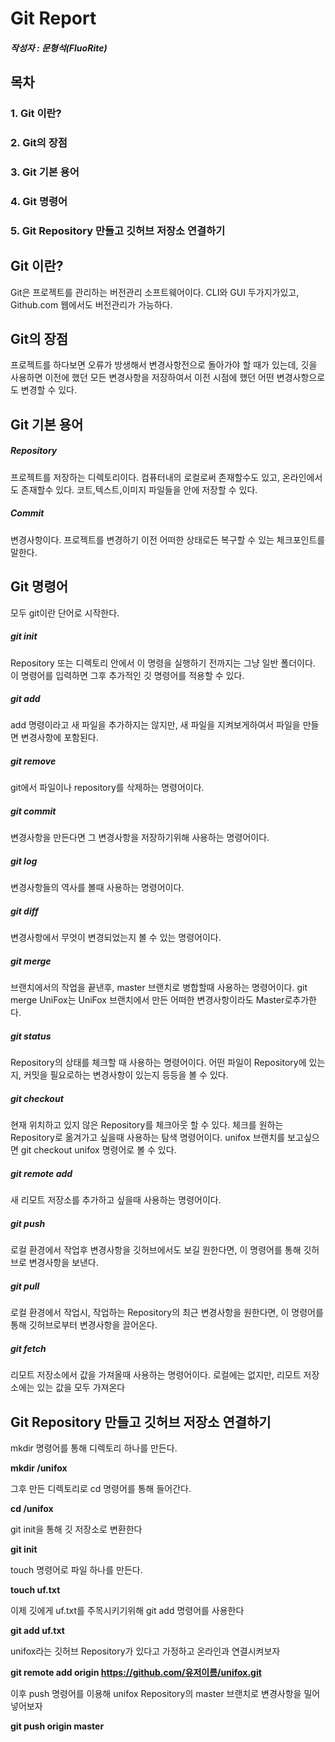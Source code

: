 Git Report
=============

##### 작성자 : 문형석(FluoRite)

목차
-------------
### 1. Git 이란?
### 2. Git의 장점
### 3. Git 기본 용어
### 4. Git 명령어
### 5. Git Repository 만들고 깃허브 저장소 연결하기



Git 이란?
-------------
Git은 프로젝트를 관리하는 버전관리 소프트웨어이다. CLI와 GUI 두가지가있고, Github.com 웹에서도 버전관리가 가능하다.



Git의 장점
-------------
프로젝트를 하다보면 오류가 방생해서 변경사항전으로 돌아가야 할 때가 있는데, 
깃을 사용하면 이전에 했던 모든 변경사항을 저장하여서 이전 시점에 했던 어떤 변경사항으로도 변경할 수 있다.



Git 기본 용어
-------------
##### Repository
프로젝트를 저장하는 디렉토리이다. 컴퓨터내의 로컬로써 존재할수도 있고, 온라인에서도 존재할수 있다.
코트,텍스트,이미지 파일들을 안에 저장할 수 있다.

##### Commit
변경사항이다. 프로젝트를 변경하기 이전 어떠한 상태로든 복구할 수 있는 체크포인트를 말한다.



Git 명령어
-------------
모두 git이란 단어로 시작한다.

##### git init
Repository 또는 디렉토리 안에서 이 명령을 실행하기 전까지는 그냥 일반 폴더이다. 이 명령어를 입력하면 그후 추가적인 깃 명령어를 적용할 수 있다.

##### git add
add 명령이라고 새 파일을 추가하지는 않지만, 새 파일을 지켜보게하여서 파일을 만들면 변경사항에 포함된다.

##### git remove
git에서 파일이나 repository를 삭제하는 명령어이다.

##### git commit
변경사항을 만든다면 그 변경사항을 저장하기위해 사용하는 명령어이다.

##### git log
변경사항들의 역사를 볼때 사용하는 명령어이다.

##### git diff
변경사항에서 무엇이 변경되었는지 볼 수 있는 명령어이다.

##### git merge
브랜치에서의 작업을 끝낸후, master 브랜치로 병합할때 사용하는 명령어이다. git merge UniFox는 UniFox 브랜치에서 만든 어떠한 변경사항이라도 Master로추가한다.

##### git status
Repository의 상태를 체크할 때 사용하는 명령어이다. 어떤 파일이 Repository에 있는지, 커밋을 필요로하는 변경사항이 있는지 등등을 볼 수 있다.

##### git checkout
현재 위치하고 있지 않은 Repository를 체크아웃 할 수 있다. 체크를 원하는 Repository로 옮겨가고 싶을때 사용하는 탐색 명령어이다. unifox 브랜치를 보고싶으면 git checkout unifox 명령어로 볼 수 있다.

##### git remote add
새 리모트 저장소를 추가하고 싶을때 사용하는 명령어이다.

##### git push
로컬 환경에서 작업후 변경사항을 깃허브에서도 보길 원한다면, 이 명령어를 통해 깃허브로 변경사항을 보낸다.

##### git pull
로컬 환경에서 작업시, 작업하는 Repository의 최근 변경사항을 원한다면, 이 명령어를 통해 깃허브로부터 변경사항을 끌어온다.

##### git fetch
리모트 저장소에서 값을 가져올때 사용하는 명령어이다. 로컬에는 없지만, 리모트 저장소에는 있는 값을 모두 가져온다



Git Repository 만들고 깃허브 저장소 연결하기
-------------
mkdir 명령어를 통해 디렉토리 하나를 만든다. 

**mkdir /unifox**

그후 만든 디렉토리로 cd 명령어를 통해 들어간다.

**cd /unifox**

git init을 통해 깃 저장소로 변환한다

**git init**

touch 명령어로 파일 하나를 만든다.

**touch uf.txt**

이제 깃에게 uf.txt를 주목시키기위해 git add 명령어를 사용한다

**git add uf.txt**

unifox라는 깃허브 Repository가 있다고 가정하고 온라인과 연결시켜보자

**git remote add origin https://github.com/유저이름/unifox.git**

이후 push 명령어를 이용해 unifox Repository의 master 브랜치로 변경사항을 밀어 넣어보자

**git push origin master**

